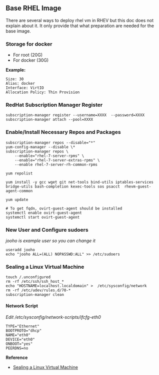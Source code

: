 Base RHEL Image 
---------------

There are several ways to deploy rhel vm in RHEV but this doc does not explain about it. It only provide that what preparation are needed for the base image.


### Storage for docker ###
- For root (20G)
- For docker (30G)

**Example:**
```
Size: 30
Alias: docker
Interface: VirtIO
Allocation Policy: Thin Provision
```

### RedHat Subscription Manager Register ###

```
subscription-manager register --username=XXXX  --password=XXXX
subscription-manager attach --pool=XXXX
```

### Enable/Install Necessary Repos and Packages ###
```
subscription-manager repos --disable="*"
yum-config-manager --disable \*
subscription-manager repos \
    --enable="rhel-7-server-rpms" \
    --enable="rhel-7-server-extras-rpms" \
    --enable rhel-7-server-rh-common-rpms

yum repolist

yum install -y gcc wget git net-tools bind-utils iptables-services bridge-utils bash-completion kexec-tools sos psacct  rhevm-guest-agent-common 

yum update

# To get fqdn, ovirt-guest-agent should be installed
systemctl enable ovirt-guest-agent
systemctl start ovirt-guest-agent
```

### New User and Configure sudoers ###
*jooho is example user so you can change it*

```
useradd jooho
echo "jooho ALL=(ALL) NOPASSWD:ALL" >> /etc/sudoers
```

### Sealing a Linux Virtual Machine ###
```
touch /.unconfigured
rm -rf /etc/ssh/ssh_host_*
echo "HOSTNAME=localhost.localdomain" >  /etc/sysconfig/network 
rm -rf /etc/udev/rules.d/70-*
subscription-manager clean
```

#### Network Script ####
*Edit /etc/sysconfig/network-scripts/ifcfg-eth0*
```
TYPE="Ethernet"
BOOTPROTO="dhcp"
NAME="eth0"
DEVICE="eth0"
ONBOOT="yes"
PEERDNS=no
```

**Reference**
- [Sealing a Linux Virtual Machine](https://www.ovirt.org/documentation/vmm-guide/chap-Templates/)
